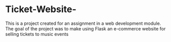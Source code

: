 # Ticket-Website-
This is a project created for an assignment in a web development module. The goal of the project was to make using Flask an e-commerce website for selling tickets to music events 
